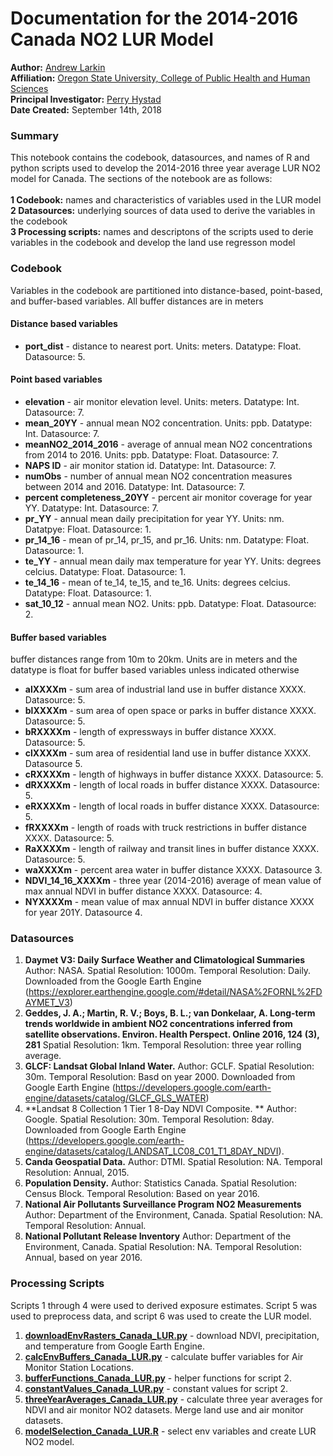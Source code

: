 # Documentation for the 2014-2016 Canada NO2 LUR Model #

**Author:** [Andrew Larkin](https://www.linkedin.com/in/andrew-larkin-525ba3b5/) <br>
**Affiliation:** [Oregon State University, College of Public Health and Human Sciences](https://health.oregonstate.edu/) <br>
**Principal Investigator:** [Perry Hystad](https://health.oregonstate.edu/people/perry-hystad) <br>
**Date Created:** September 14th, 2018

### Summary ###
This notebook contains the codebook, datasources, and names of R and python scripts used to develop the 2014-2016 three year average LUR NO2 model for Canada.  The sections of the notebook are as follows: <br> <br>
**1 Codebook:** names and characteristics of variables used in the LUR model <br>
**2 Datasources:** underlying sources of data used to derive the variables in the codebook <br>
**3 Processing scripts:** names and descriptons of the scripts used to derie variables in the codebook and develop the land use regresson model <br>

### Codebook ####

Variables in the codebook are partitioned into distance-based, point-based, and buffer-based variables. All buffer distances are in meters<br>

#### Distance based variables #### 
- **port_dist** - distance to nearest port. Units: meters. Datatype: Float. Datasource: 5.

#### Point based variables ####

- **elevation** - air monitor elevation level. Units: meters. Datatype: Int. Datasource: 7.
- **mean_20YY** - annual mean NO2 concentration. Units: ppb. Datatype: Int.  Datasource: 7.
- **meanNO2_2014_2016** - average of annual mean NO2 concentrations from 2014 to 2016. Units: ppb. Datatype: Float. Datasource: 7.
- **NAPS ID** - air monitor station id. Datatype: Int. Datasource: 7.
- **numObs** - number of annual mean NO2 concentration measures between 2014 and 2016. Datatype: Int.  Datasource: 7.
- **percent completeness_20YY** - percent air monitor coverage for year YY. Datatype: Int. Datasource: 7.
- **pr_YY** - annual mean daily precipitation for year YY. Units: nm. Datatpye: Float. Datasource: 1.
- **pr_14_16** - mean of pr_14, pr_15, and pr_16. Units: nm. Datatype: Float. Datasource: 1.
- **te_YY** - annual mean daily max temperature for year YY. Units: degrees celcius. Datatype: Float. Datasource: 1.
- **te_14_16** - mean of te_14, te_15, and te_16. Units: degrees celcius. Datatype: Float. Datasource: 1.
- **sat_10_12** - annual mean NO2. Units: ppb. Datatype: Float. Datasource: 2.

#### Buffer based variables #### 

buffer distances range from 10m to 20km.  Units are in meters and the datatype is float for buffer based variables unless indicated otherwise
- **alXXXXm** - sum area of industrial land use in buffer distance XXXX. Datasource: 5.
- **blXXXXm** - sum area of open space or parks in buffer distance XXXX. Datasource: 5.
- **bRXXXXm** - length of expressways in buffer distance XXXX. Datasource: 5.
- **clXXXXm** - sum area of residential land use in buffer distance XXXX. Datasource 5.
- **cRXXXXm** - length of highways in buffer distance XXXX. Datasource: 5. 
- **dRXXXXm** - length of local roads in buffer distance XXXX. Datasource: 5.
- **eRXXXXm** - length of local roads in buffer distance XXXX. Datasource: 5.
- **fRXXXXm** - length of roads with truck restrictions in buffer distance XXXX. Datasource: 5.
- **RaXXXXm** - length of railway and transit lines in buffer distance XXXX. Datasource: 5.
- **waXXXXm** - percent area water in buffer distance XXXX.  Datasource 3.
- **NDVI_14_16_XXXXm** - three year (2014-2016) average of mean value of max annual NDVI in buffer distance XXXX. Datasource: 4.
- **NYXXXXm** - mean value of max annual NDVI in buffer distance XXXX for year 201Y. Datasource 4.



### Datasources ###

1. **Daymet V3: Daily Surface Weather and Climatological Summaries**  Author: NASA.  Spatial Resolution: 1000m. Temporal Resolution: Daily. Downloaded from the Google Earth Engine (https://explorer.earthengine.google.com/#detail/NASA%2FORNL%2FDAYMET_V3) <br>
2. **Geddes, J. A.; Martin, R. V.; Boys, B. L.; van Donkelaar, A. Long-term trends worldwide in ambient NO2 concentrations inferred from satellite observations. Environ. Health Perspect. Online 2016, 124 (3), 281** Spatial Resolution: 1km.  Temporal Resolution: three year rolling average.  <br> 
3. **GLCF: Landsat Global Inland Water.** Author: GCLF.  Spatial Resolution: 30m.  Temporal Resolution: Basd on year 2000.  Downloaded from Google Earth Engine (https://developers.google.com/earth-engine/datasets/catalog/GLCF_GLS_WATER)
4. **Landsat 8 Collection 1 Tier 1 8-Day NDVI Composite. ** Author: Google.  Spatial Resolution: 30m.  Temporal Resolution: 8day.  Downloaded from Google Earth Engine (https://developers.google.com/earth-engine/datasets/catalog/LANDSAT_LC08_C01_T1_8DAY_NDVI).  
5. **Canda Geospatial Data.** Author: DTMI. Spatial Resolution: NA.  Temporal Resolution: Annual, 2015.
6. **Population Density.** Author: Statistics Canada.  Spatial Resolution: Census Block.  Temporal Resolution: Based on year 2016.
7. **National Air Pollutants Surveillance Program NO2 Measurements** Author: Department of the Environment, Canada.  Spatial Resolution: NA.  Temporal Resolution: Annual.
8. **National Pollutant Release Inventory** Author: Department of the Environment, Canada. Spatial Resolution: NA. Temporal Resolution: Annual, based on year 2016. 

### Processing Scripts ###

Scripts 1 through 4 were used to derived exposure estimates.  Script 5 was used to preprocess data, and script 6 was used to create the LUR model.

1. [**downloadEnvRasters_Canada_LUR.py**](https://github.com/larkinandy/Canada_NO2_LUR_14_16/blob/master/Processing%20Scripts/downloadEnvRasters_Canada_LUR.py) - download NDVI, precipitation, and temperature from Google Earth Engine.  
2. [**calcEnvBuffers_Canada_LUR.py**](https://github.com/larkinandy/Canada_NO2_LUR_14_16/blob/master/Processing%20Scripts/calcEnvBuffers_Canada_LUR.py) - calculate buffer variables for Air Monitor Station Locations.  
3. [**bufferFunctions_Canada_LUR.py**](https://github.com/larkinandy/Canada_NO2_LUR_14_16/blob/master/Processing%20Scripts/bufferFunctions_Canada_LUR.py) - helper functions for script 2.
4. [**constantValues_Canada_LUR.py**](https://github.com/larkinandy/Canada_NO2_LUR_14_16/blob/master/Processing%20Scripts/constantValues_Canada_LUR.py) - constant values for script 2.
5. [**threeYearAverages_Canada_LUR.py**](https://github.com/larkinandy/Canada_NO2_LUR_14_16/blob/master/Processing%20Scripts/threeYearAverages_Canada_LUR.ipynb) - calculate three year averages for NDVI and air monitor NO2 datasets. Merge land use and air monitor datasets.
6. [**modelSelection_Canada_LUR.R**](https://github.com/larkinandy/Canada_NO2_LUR_14_16/blob/master/Processing%20Scripts/modelSelection_Canada_LUR.R) - select env variables and create LUR NO2 model.
